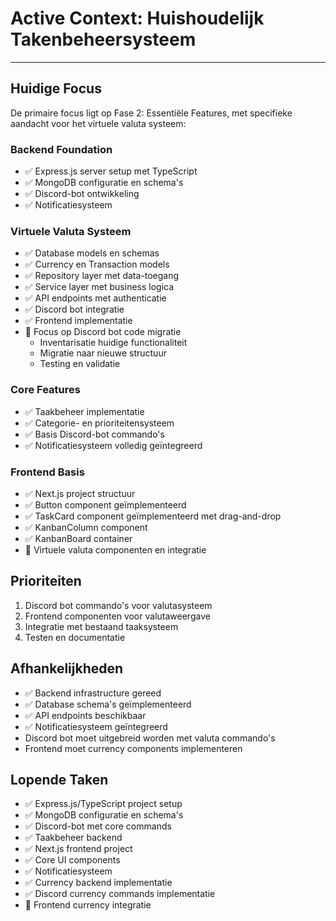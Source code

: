 # Active Context: Huishoudelijk Takenbeheersysteem

---

## Huidige Focus
De primaire focus ligt op Fase 2: Essentiële Features, met specifieke aandacht voor het virtuele valuta systeem:

### Backend Foundation
- ✅ Express.js server setup met TypeScript
- ✅ MongoDB configuratie en schema's
- ✅ Discord-bot ontwikkeling
- ✅ Notificatiesysteem

### Virtuele Valuta Systeem
- ✅ Database models en schemas
- ✅ Currency en Transaction models
- ✅ Repository layer met data-toegang
- ✅ Service layer met business logica
- ✅ API endpoints met authenticatie
- ✅ Discord bot integratie
- ✅ Frontend implementatie
- 🔄 Focus op Discord bot code migratie
  * Inventarisatie huidige functionaliteit
  * Migratie naar nieuwe structuur
  * Testing en validatie

### Core Features
- ✅ Taakbeheer implementatie
- ✅ Categorie- en prioriteitensysteem
- ✅ Basis Discord-bot commando's
- ✅ Notificatiesysteem volledig geïntegreerd

### Frontend Basis
- ✅ Next.js project structuur
- ✅ Button component geïmplementeerd
- ✅ TaskCard component geïmplementeerd met drag-and-drop
- ✅ KanbanColumn component
- ✅ KanbanBoard container
- 🔄 Virtuele valuta componenten en integratie

## Prioriteiten
1. Discord bot commando's voor valutasysteem
2. Frontend componenten voor valutaweergave
3. Integratie met bestaand taaksysteem
4. Testen en documentatie

## Afhankelijkheden
- ✅ Backend infrastructure gereed
- ✅ Database schema's geïmplementeerd
- ✅ API endpoints beschikbaar
- ✅ Notificatiesysteem geïntegreerd
- Discord bot moet uitgebreid worden met valuta commando's
- Frontend moet currency components implementeren

## Lopende Taken
- ✅ Express.js/TypeScript project setup
- ✅ MongoDB configuratie en schema's
- ✅ Discord-bot met core commands
- ✅ Taakbeheer backend
- ✅ Next.js frontend project
- ✅ Core UI components
- ✅ Notificatiesysteem
- ✅ Currency backend implementatie
- ✅ Discord currency commands implementatie
- 🔄 Frontend currency integratie
